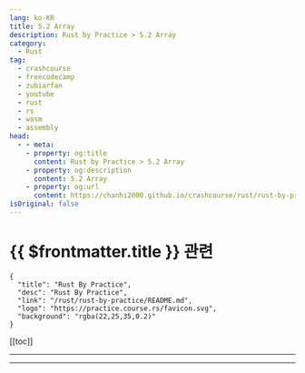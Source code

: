 ```yaml
---
lang: ko-KR
title: 5.2 Array
description: Rust by Practice > 5.2 Array
category: 
  - Rust
tag: 
  - crashcourse
  - freecodecamp
  - zubiarfan
  - youtube
  - rust
  - rs
  - wasm
  - assembly
head:
  - - meta:
    - property: og:title
      content: Rust by Practice > 5.2 Array
    - property: og:description
      content: 5.2 Array
    - property: og:url
      content: https://chanhi2000.github.io/crashcourse/rust/rust-by-practice/compound-types/array.html
isOriginal: false
---
```


# {{ $frontmatter.title }} 관련

```component VPCard
{
  "title": "Rust By Practice",
  "desc": "Rust By Practice",
  "link": "/rust/rust-by-practice/README.md",
  "logo": "https://practice.course.rs/favicon.svg",
  "background": "rgba(22,25,35,0.2)"
}
```

[[toc]]

---

<SiteInfo
  name="6.2 Array | Rust By Practice"
  desc="6.2 Array"
  url="https://practice.rs/compound-types/array.html"
  logo="https://practice.course.rs/favicon.svg"
  preview="https://github.com/sunface/rust-by-practice/blob/master/en/assets/header.jpg?raw=true"/>

<!-- TODO: 작성 -->

---

<TagLinsk />